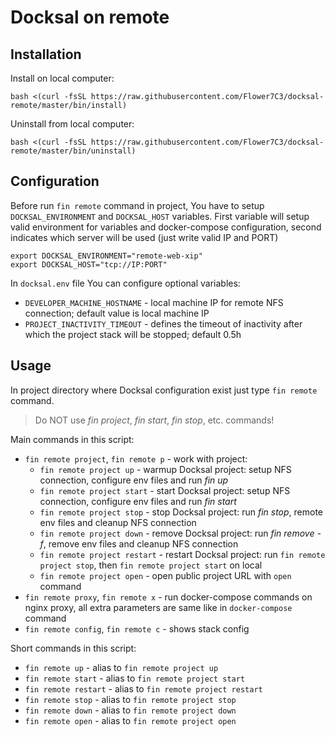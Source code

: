 # Docksal on remote

## Installation

Install on local computer:
```
bash <(curl -fsSL https://raw.githubusercontent.com/Flower7C3/docksal-remote/master/bin/install)
```

Uninstall from local computer:
```
bash <(curl -fsSL https://raw.githubusercontent.com/Flower7C3/docksal-remote/master/bin/uninstall)
```

## Configuration

Before run `fin remote` command in project, You have to setup `DOCKSAL_ENVIRONMENT` and `DOCKSAL_HOST` variables.
First variable will setup valid environment for variables and docker-compose configuration, second indicates which server will be used (just write valid IP and PORT)
```
export DOCKSAL_ENVIRONMENT="remote-web-xip"
export DOCKSAL_HOST="tcp://IP:PORT"
```

In `docksal.env` file You can configure optional variables:
* `DEVELOPER_MACHINE_HOSTNAME` - local machine IP for remote NFS connection; default value is local machine IP
* `PROJECT_INACTIVITY_TIMEOUT` - defines the timeout of inactivity after which the project stack will be stopped; default 0.5h

## Usage

In project directory where Docksal configuration exist just type `fin remote` command.

> Do NOT use *fin project*, *fin start*, *fin stop*, etc. commands!

Main commands in this script:
* `fin remote project`, `fin remote p` - work with project:
    * `fin remote project up` - warmup Docksal project: setup NFS connection, configure env files and run *fin up*
    * `fin remote project start` - start Docksal project: setup NFS connection, configure env files and run *fin start*
    * `fin remote project stop` - stop Docksal project: run *fin stop*, remote env files and cleanup NFS connection
    * `fin remote project down` - remove Docksal project: run *fin remove -f*, remove env files and cleanup NFS connection
    * `fin remote project restart` - restart Docksal project: run `fin remote project stop`, then `fin remote project start` on local 
    * `fin remote project open` - open public project URL with `open` command
* `fin remote proxy`, `fin remote x` - run docker-compose commands on nginx proxy, all extra parameters are same like in `docker-compose` command
* `fin remote config`, `fin remote c` - shows stack config

Short commands in this script:
* `fin remote up` - alias to `fin remote project up`
* `fin remote start` - alias to `fin remote project start`
* `fin remote restart` - alias to `fin remote project restart`
* `fin remote stop` - alias to `fin remote project stop`
* `fin remote down` - alias to `fin remote project down`
* `fin remote open` - alias to `fin remote project open`
